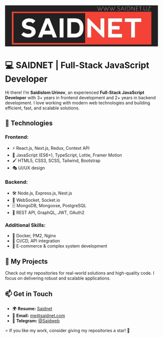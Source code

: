![My Profile Banner](snet.jpg)
# 💻 SAIDNET | Full-Stack JavaScript Developer  

Hi there! I’m **Saidislom Urinov**, an experienced **Full-Stack JavaScript Developer** with 3+ years in frontend development and 2+ years in backend development. I love working with modern web technologies and building efficient, fast, and scalable solutions.  

## 🚀 Technologies  
### **Frontend:**  
- ⚡ React.js, Next.js, Redux, Context API  
- 🎨 JavaScript (ES6+), TypeScript, Lottie, Framer Motion  
- 🖌️ HTML5, CSS3, SCSS, Tailwind, Bootstrap  
- 🎭 UI/UX design  

### **Backend:**  
- 🛠️ Node.js, Express.js, Nest.js  
- 📡 WebSocket, Socket.io  
- 🗄️ MongoDB, Mongoose, PostgreSQL  
- 🔑 REST API, GraphQL, JWT, OAuth2  

### **Additional Skills:**  
- 🐳 Docker, PM2, Nginx  
- 🔄 CI/CD, API integration  
- 🛒 E-commerce & complex system development  

## 📂 My Projects  
Check out my repositories for real-world solutions and high-quality code. I focus on delivering robust and scalable applications.  

## 📫 Get in Touch  
- 🌍 **Resume:** [Saidnet](https://saidnet.uz)  
- 📩 **Email:** me@saidnet.com  
- 💬 **Telegram:** [@Saidweb](https://t.me/saidweb)  

⭐ If you like my work, consider giving my repositories a star! 🚀  
